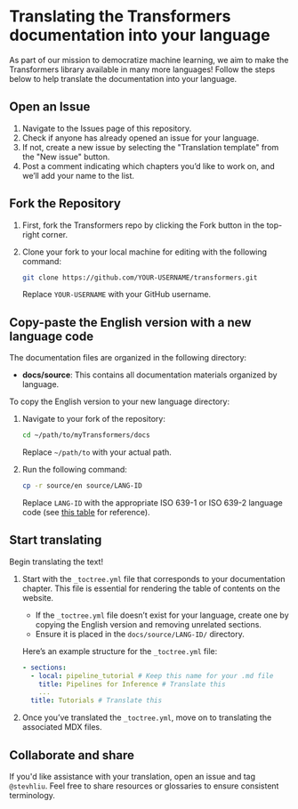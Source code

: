 # Translating the Transformers documentation into your language

As part of our mission to democratize machine learning, we aim to make the Transformers library available in many more languages! Follow the steps below to help translate the documentation into your language.

## Open an Issue

1. Navigate to the Issues page of this repository.
2. Check if anyone has already opened an issue for your language.
3. If not, create a new issue by selecting the "Translation template" from the "New issue" button.
4. Post a comment indicating which chapters you’d like to work on, and we’ll add your name to the list.

## Fork the Repository

1. First, fork the Transformers repo by clicking the Fork button in the top-right corner.
2. Clone your fork to your local machine for editing with the following command:

    ```bash
    git clone https://github.com/YOUR-USERNAME/transformers.git
    ```
   
   Replace `YOUR-USERNAME` with your GitHub username.

## Copy-paste the English version with a new language code

The documentation files are organized in the following directory:

- **docs/source**: This contains all documentation materials organized by language.

To copy the English version to your new language directory:

1. Navigate to your fork of the repository:

    ```bash
    cd ~/path/to/myTransformers/docs
    ```

   Replace `~/path/to` with your actual path.

2. Run the following command:

    ```bash
    cp -r source/en source/LANG-ID
    ```

   Replace `LANG-ID` with the appropriate ISO 639-1 or ISO 639-2 language code (see [this table](https://en.wikipedia.org/wiki/List_of_ISO_639-1_codes) for reference).

## Start translating

Begin translating the text!

1. Start with the `_toctree.yml` file that corresponds to your documentation chapter. This file is essential for rendering the table of contents on the website.

    - If the `_toctree.yml` file doesn’t exist for your language, create one by copying the English version and removing unrelated sections.
    - Ensure it is placed in the `docs/source/LANG-ID/` directory.

    Here’s an example structure for the `_toctree.yml` file:

    ```yaml
    - sections:
      - local: pipeline_tutorial # Keep this name for your .md file
        title: Pipelines for Inference # Translate this
        ...
      title: Tutorials # Translate this
    ```

2. Once you’ve translated the `_toctree.yml`, move on to translating the associated MDX files.

## Collaborate and share

If you'd like assistance with your translation, open an issue and tag `@stevhliu`. Feel free to share resources or glossaries to ensure consistent terminology.

